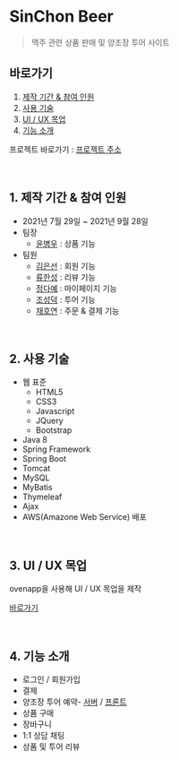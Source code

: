 # SinChon Beer

> 맥주 관련 상품 판매 및 양조장 투어 사이트

## 바로가기

1. [제작 기간 & 참여 인원](#1-제작-기간--참여-인원)
2. [사용 기술](#2-사용-기술)
3. [UI / UX 목업](#3-ui--ux-목업)
4. [기능 소개](#4-기능-소개)

프로젝트 바로가기 : [프로젝트 주소](http://3.35.0.242:8081/)

<br>

## 1. 제작 기간 & 참여 인원

* 2021년 7월 29일 ~ 2021년 9월 28일
* 팀장
    * [윤병우](https://github.com/yoonbung12) : 상품 기능
* 팀원
    * [김은선](https://github.com/SunWater8) : 회원 기능
    * [류한성](https://github.com/Gamaspin) : 리뷰 기능
    * [정다예](https://github.com/daayeah) : 마이페이지 기능
    * [조성덕](https://github.com/seongdeokjo) : 투어 기능
    * [채호연](https://github.com/flip1945) : 주문 & 결제 기능

<br>

## 2. 사용 기술

* 웹 표준
    * HTML5
    * CSS3
    * Javascript
    * JQuery
    * Bootstrap
* Java 8
* Spring Framework
* Spring Boot
* Tomcat
* MySQL
* MyBatis
* Thymeleaf
* Ajax
* AWS(Amazone Web Service) 배포

<br>

## 3. UI / UX 목업

ovenapp을 사용해 UI / UX 목업을 제작

[바로가기](https://ovenapp.io/view/hL5HBxrBxw7cVDVORmRRoGVnB9Jzs43w/)

<br>

## 4. 기능 소개

* 로그인 / 회원가입
* 결제
* 양조장 투어 예약- [서버](https://github.com/seongdeokjo/sinchonbeer/tree/main/SinchonBeer/src/main/java/com/bitcamp/sc/tour) / [프론트](https://github.com/seongdeokjo/sinchonbeer/tree/main/SinchonBeer/src/main/resources/templates/tour)
* 상품 구매
* 장바구니
* 1:1 상담 채팅
* 상품 및 투어 리뷰

<br>

